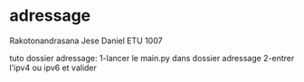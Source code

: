 # adressage
Rakotonandrasana Jese Daniel 
ETU 1007

tuto dossier adressage:
    1-lancer le main.py dans dossier adressage
    2-entrer l'ipv4 ou ipv6 et valider